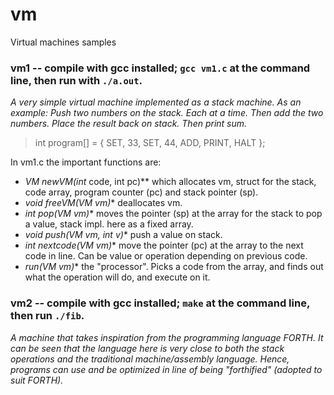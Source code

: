 # vm
Virtual machines samples

### vm1 -- compile with gcc installed; `gcc vm1.c` at the command line, then run with `./a.out`.

*A very simple virtual machine implemented as a stack machine.
As an example: Push two numbers on the stack. Each at a time.
Then add the two numbers. Place the result back on stack. Then print sum.*

> int program[] = {
        SET, 33,
        SET, 44,
        ADD,
        PRINT,
        HALT
};

In vm1.c the important functions are:
- **VM* newVM(int* code, int pc)** which allocates vm, struct for the stack, code array, program counter (pc) and stack pointer (sp). 
- **void freeVM(VM* vm)** deallocates vm.
- **int pop(VM* vm)** moves the pointer (sp) at the array for the stack to pop a value, stack impl. here as a fixed array.
- **void push(VM* vm, int v)** push a value on stack.
- **int nextcode(VM* vm)** move the pointer (pc) at the array to the next code in line. Can be value or operation depending on previous code. 
- **run(VM* vm)** the "processor". Picks a code from the array, and finds out what the operation will do, and execute on it.


### vm2 -- compile with gcc installed; `make` at the command line, then run `./fib`.

*A machine that takes inspiration from the programming language FORTH.
It can be seen that the language here is very close to both the stack operations
and the traditional machine/assembly language. Hence, programs can use and be optimized
in line of being "forthified" (adopted to suit FORTH).*
